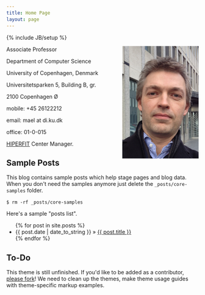 ```yaml
---
title: Home Page
layout: page
---
```

{% include JB/setup %}

<img width="200" alt="Martin Elsman" align="right" src="/images/elsman.jpg">
Associate Professor

Department of Computer Science

University of Copenhagen, Denmark

Universitetsparken 5, Building B, gr.

2100 Copenhagen Ø

mobile: +45 26122212

email: mael at di.ku.dk

office: 01-0-015

[HIPERFIT](http://www.hiperfit.dk) Center Manager.
    
## Sample Posts

This blog contains sample posts which help stage pages and blog data.
When you don't need the samples anymore just delete the `_posts/core-samples` folder.

    $ rm -rf _posts/core-samples

Here's a sample "posts list".

<ul class="posts">
  {% for post in site.posts %}
    <li><span>{{ post.date | date_to_string }}</span> &raquo; <a href="{{ BASE_PATH }}{{ post.url }}">{{ post.title }}</a></li>
  {% endfor %}
</ul>

## To-Do

This theme is still unfinished. If you'd like to be added as a contributor, [please fork](http://github.com/plusjade/jekyll-bootstrap)!
We need to clean up the themes, make theme usage guides with theme-specific markup examples.
